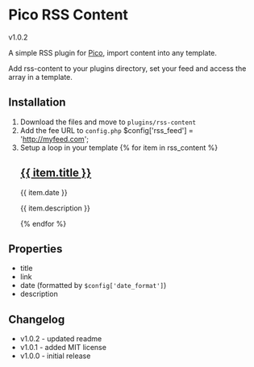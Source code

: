 # Pico RSS Content
v1.0.2

A simple RSS plugin for [Pico](http://pico.dev7studios.com), import content into any template.

Add rss-content to your plugins directory, set your feed and access the array in a template.

## Installation
1. Download the files and move to `plugins/rss-content`
2. Add the fee URL to `config.php`
    $config['rss_feed'] = 'http://myfeed.com';
3. Setup a loop in your template
    {% for item in rss_content %}
        <h2><a href="{{ item.link }}">{{ item.title }}</a></h2>
        <time>{{ item.date }}</time>
        <p>{{ item.description }}</p>
    {% endfor %}
## Properties
- title
- link
- date (formatted by `$config['date_format']`)
- description

## Changelog
- v1.0.2 - updated readme
- v1.0.1 - added MIT license
- v1.0.0 - initial release
